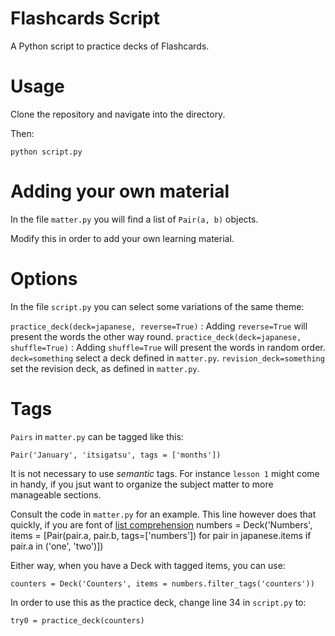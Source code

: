 # Flashcards Script

A Python script to practice decks of Flashcards.

# Usage

Clone the repository and navigate into the directory.

Then:

`python script.py`
	
# Adding your own material

In the file `matter.py` you will find a list of `Pair(a, b)` objects.

Modify this in order to add your own learning material.

# Options

In the file `script.py` you can select some variations of the same theme:

`practice_deck(deck=japanese, reverse=True)` : Adding `reverse=True` will present the words the other way round.
`practice_deck(deck=japanese, shuffle=True)` : Adding `shuffle=True` will present the words in random order.
`deck=something` select a deck defined in `matter.py`.
`revision_deck=something` set the revision deck, as defined in `matter.py`.
	
# Tags

`Pairs` in `matter.py` can be tagged like this:

`Pair('January', 'itsigatsu', tags = ['months'])`

It is not necessary to use _semantic_ tags. For instance `lesson 1` might come in handy, if you jsut want to organize the subject matter to more manageable sections.

Consult the code in `matter.py` for an example. This line however does that quickly, if you are font of [list comprehension](https://www.w3schools.com/python/python_lists_comprehension.asp)
	numbers = Deck('Numbers', items = [Pair(pair.a, pair.b, tags=['numbers']) for pair in japanese.items if pair.a in ('one', 'two')])

Either way, when you have a Deck with tagged items, you can use:

	counters = Deck('Counters', items = numbers.filter_tags('counters'))
	
In order to use this as the practice deck, change line 34 in `script.py` to:

	try0 = practice_deck(counters) 
